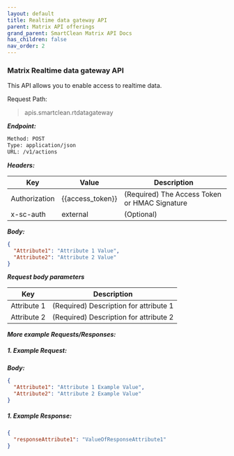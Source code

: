```yaml
---
layout: default
title: Realtime data gateway API
parent: Matrix API offerings
grand_parent: SmartClean Matrix API Docs
has_children: false
nav_order: 2
---
```


[comment]: <> (IMPORTANT: The Request details below are temporary stubs. 
Obtain the actual details and update the details below)

### Matrix Realtime data gateway API
This API allows you to enable access to realtime data.

Request Path:

> apis.smartclean.rtdatagateway


***Endpoint:***

```bash
Method: POST
Type: application/json
URL: /v1/actions
```

***Headers:***

| Key | Value | Description |
| --- | ------|-------------|
| Authorization | {{access_token}} | (Required) The Access Token or HMAC Signature |
| x-sc-auth | external | (Optional) |


***Body:***

```json
{
  "Attribute1": "Attribute 1 Value",
  "Attribute2": "Attribute 2 Value"
}
```

***Request body parameters***

| Key | Description |
| --- |-------------|
| Attribute 1 | (Required) Description for attribute 1 |
| Attribute 2 | (Required) Description for attribute 2 |


***More example Requests/Responses:***

##### 1. Example Request:

***Body:***

```json
{
  "Attribute1": "Attribute 1 Example Value",
  "Attribute2": "Attribute 2 Example Value"
}
```

##### 1. Example Response:

```json
{
  "responseAttribute1": "ValueOfResponseAttribute1"
}
```



